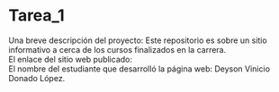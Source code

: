 # Tarea_1 <br>
Una breve descripción del proyecto: Este repositorio es sobre un sitio informativo a cerca de los cursos finalizados en la carrera. <br>
El enlace del sitio web publicado:  <br>
El nombre del estudiante que desarrolló la página web: Deyson Vinicio Donado López.<br>
